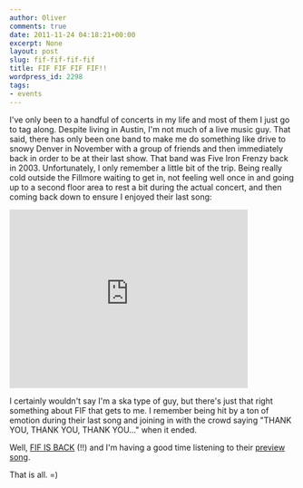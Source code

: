 ```yaml
---
author: Oliver
comments: true
date: 2011-11-24 04:18:21+00:00
excerpt: None
layout: post
slug: fif-fif-fif-fif
title: FIF FIF FIF FIF!!
wordpress_id: 2298
tags:
- events
---
```


I've only been to a handful of concerts in my life and most of them I just go to tag along.  Despite living in Austin, I'm not much of a live music guy.  That said, there has only been one band to make me do something like drive to snowy Denver in November with a group of friends and then immediately back in order to be at their last show.  That band was Five Iron Frenzy back in 2003.  Unfortunately, I only remember a little bit of the trip.  Being really cold outside the Fillmore waiting to get in, not feeling well once in and going up to a second floor area to rest a bit during the actual concert, and then coming back down to ensure I enjoyed their last song:

<iframe width="420" height="315" src="http://www.youtube.com/embed/UPru3nUMfL4" frameborder="0" allowfullscreen></iframe>

I certainly wouldn't say I'm a ska type of guy, but there's just that right something about FIF that gets to me. I remember being hit by a ton of emotion during their last song and joining in with the crowd saying "THANK YOU, THANK YOU, THANK YOU..." when it ended.

Well, <a href="http://fiveironfrenzy.com/site/2011/11/help-fif-make-the-album-of-your-dreams/">FIF IS BACK</a> (!!) and I'm having a good time listening to their <a href="http://fiveironfrenzy.com/site/2011/11/alternate-download-locations-for-new-song/">preview song</a>.

That is all. =)